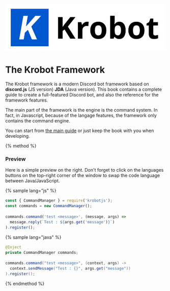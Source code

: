 ![](/assets/logo_full_black.png)

# The Krobot Framework

The Krobot framework is a modern Discord bot framework based on **discord.js** \(JS version\) **JDA** \(Java version\). This book contains a complete guide to create a full-featured Discord bot, and also the reference for the framework features.

The main part of the framework is the engine is the command system. In fact, in Javascript, because of the langage features, the framework only contains the command engine.

You can start from [the main guide](/guide/getting-started.md "Guide beggining") or just keep the book with you when developing.

{% method %}

### Preview

Here is a simple preview on the right. Don't forget to click on the languages buttons on the top-right corner of the window to swap the code language between Java/JavaScript.

{% sample lang="js" %}

```js
const { CommandManager } = require('krobotjs');
const commands = new CommandManager();

commands.command('test <message>', (message, args) =>
  message.reply(`Test : ${args.get('message')}`)
).register();
```

{% sample lang="java" %}

```java
@Inject
private CommandManager commands;

commands.command("test <message>", (context, args) ->
  context.sendMessage("Test : {}", args.get("message"))
).register();
```

{% endmethod %}



